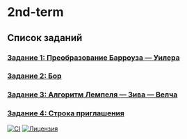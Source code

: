 # 2nd-term

## Список заданий

### [Задание 1: Преобразование Барроуза — Уилера](https://github.com/Andrw-404/2nd-term/tree/BWT/BWT/BWT)

### [Задание 2: Бор](https://github.com/Andrw-404/2nd-term/tree/trie/Trie)

### [Задание 3: Алгоритм Лемпеля — Зива — Велча](https://github.com/Andrw-404/2nd-term/tree/LZW/LZWAlgorithm)

### [Задание 4: Строка приглашения](https://github.com/Andrw-404/2nd-term/tree/invitationString/invitationString)


[![CI](https://github.com/Andrw-404/2nd-term/actions/workflows/ci.yml/badge.svg)](https://github.com/Andrw-404/2nd-term/actions/workflows/ci.yml)
[![Лицензия](https://img.shields.io/badge/license-MIT-blue.svg)](LICENSE)